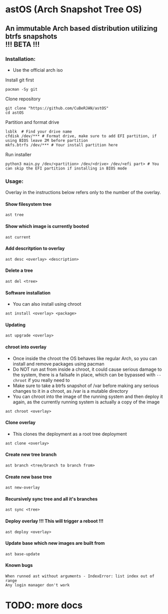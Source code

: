 # astOS (Arch Snapshot Tree OS)
An immutable Arch based distribution utilizing btrfs snapshots  
!!! BETA !!!
---
### Installation:
* Use the official arch iso  

Install git first
```
pacman -Sy git
```
Clone repository
```
git clone "https://github.com/CuBeRJAN/astOS"  
cd astOS  
```
Partition and format drive
```
lsblk  # Find your drive name
cfdisk /dev/*** # Format drive, make sure to add EFI partition, if using BIOS leave 2M before partition  
mkfs.btrfs /dev/*** # Your install partition here  
```
Run installer
```
python3 main.py /dev/<partition> /dev/<drive> /dev/<efi part> # You can skip the EFI partition if installing in BIOS mode
```
### Usage:
Overlay in the instructions below refers only to the number of the overlay.
#### Show filesystem tree
```
ast tree
```
#### Show which image is currently booted
```
ast current
```
#### Add descritption to overlay
```
ast desc <overlay> <description>
```
#### Delete a tree
```
ast del <tree>
```
#### Software installation
* You can also install using chroot
```
ast install <overlay> <package>
```
#### Updating
```
ast upgrade <overlay>
```
#### chroot into overlay 
* Once inside the chroot the OS behaves like regular Arch, so you can install and remove packages using pacman
* Do NOT run ast from inside a chroot, it could cause serious damage to the system, there is a failsafe in place, which can be bypassed with ```--chroot``` if you really need to  
* Make sure to take a btrfs snapshot of /var before making any serious changes to it in a chroot, as /var is a mutable directory
* You can chroot into the image of the running system and then deploy it again, as the currently running system is actually a copy of the image
```
ast chroot <overlay>
```
#### Clone overlay
* This clones the deployment as a root tree deployment
```
ast clone <overlay>
```
#### Create new tree branch
```
ast branch <tree/branch to branch from>
```
#### Create new base tree
```
ast new-overlay
```
#### Recursively sync tree and all it's branches
```
ast sync <tree>
```
#### Deploy overlay    **!!! This will trigger a reboot !!!**
```
ast deploy <overlay>  
```
#### Update base which new images are built from
```
ast base-update
```

#### Known bugs
```
When runned ast without arguments - IndexError: list index out of range
Any login manager don't work
```
# TODO: more docs
